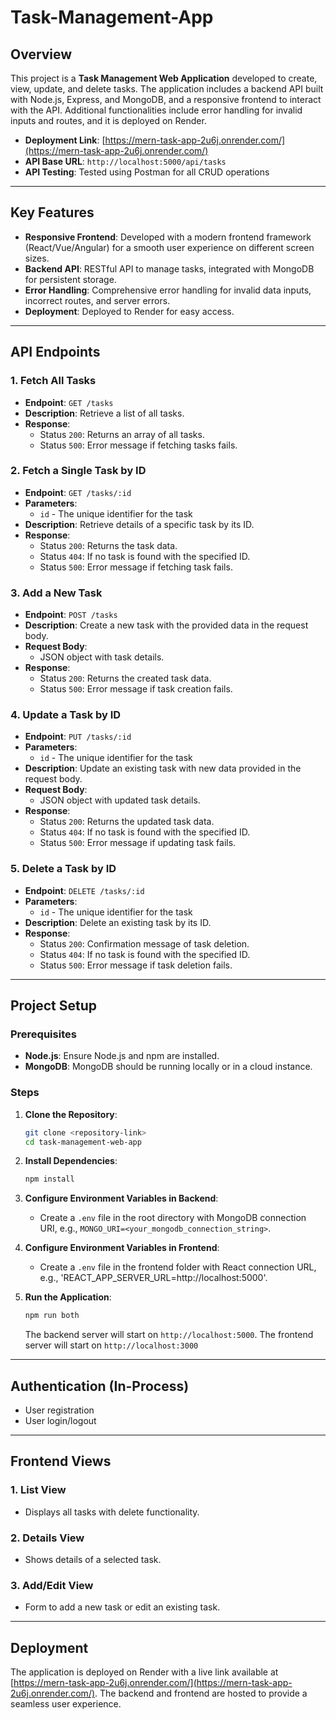 # Task-Management-App
 
## Overview
This project is a **Task Management Web Application** developed to create, view, update, and delete tasks. The application includes a backend API built with Node.js, Express, and MongoDB, and a responsive frontend to interact with the API. Additional functionalities include error handling for invalid inputs and routes, and it is deployed on Render.

- **Deployment Link**: [https://mern-task-app-2u6j.onrender.com/](https://mern-task-app-2u6j.onrender.com/)
- **API Base URL**: `http://localhost:5000/api/tasks`
- **API Testing**: Tested using Postman for all CRUD operations

---

## Key Features
- **Responsive Frontend**: Developed with a modern frontend framework (React/Vue/Angular) for a smooth user experience on different screen sizes.
- **Backend API**: RESTful API to manage tasks, integrated with MongoDB for persistent storage.
- **Error Handling**: Comprehensive error handling for invalid data inputs, incorrect routes, and server errors.
- **Deployment**: Deployed to Render for easy access.

---

## API Endpoints

### 1. Fetch All Tasks
- **Endpoint**: `GET /tasks`
- **Description**: Retrieve a list of all tasks.
- **Response**:
  - Status `200`: Returns an array of all tasks.
  - Status `500`: Error message if fetching tasks fails.

### 2. Fetch a Single Task by ID
- **Endpoint**: `GET /tasks/:id`
- **Parameters**: 
  - `id` - The unique identifier for the task
- **Description**: Retrieve details of a specific task by its ID.
- **Response**:
  - Status `200`: Returns the task data.
  - Status `404`: If no task is found with the specified ID.
  - Status `500`: Error message if fetching task fails.

### 3. Add a New Task
- **Endpoint**: `POST /tasks`
- **Description**: Create a new task with the provided data in the request body.
- **Request Body**:
  - JSON object with task details.
- **Response**:
  - Status `200`: Returns the created task data.
  - Status `500`: Error message if task creation fails.

### 4. Update a Task by ID
- **Endpoint**: `PUT /tasks/:id`
- **Parameters**:
  - `id` - The unique identifier for the task
- **Description**: Update an existing task with new data provided in the request body.
- **Request Body**:
  - JSON object with updated task details.
- **Response**:
  - Status `200`: Returns the updated task data.
  - Status `404`: If no task is found with the specified ID.
  - Status `500`: Error message if updating task fails.

### 5. Delete a Task by ID
- **Endpoint**: `DELETE /tasks/:id`
- **Parameters**:
  - `id` - The unique identifier for the task
- **Description**: Delete an existing task by its ID.
- **Response**:
  - Status `200`: Confirmation message of task deletion.
  - Status `404`: If no task is found with the specified ID.
  - Status `500`: Error message if task deletion fails.

---

## Project Setup

### Prerequisites
- **Node.js**: Ensure Node.js and npm are installed.
- **MongoDB**: MongoDB should be running locally or in a cloud instance.

### Steps
1. **Clone the Repository**:
   ```bash
   git clone <repository-link>
   cd task-management-web-app
   ```

2. **Install Dependencies**:
   ```bash
   npm install
   ```

3. **Configure Environment Variables in Backend**:
   - Create a `.env` file in the root directory with MongoDB connection URI, e.g., `MONGO_URI=<your_mongodb_connection_string>`.

4. **Configure Environment Variables in Frontend**:
   - Create a `.env` file in the frontend folder with React connection URL, e.g., 'REACT_APP_SERVER_URL=http://localhost:5000'.

5. **Run the Application**:
   ```bash
   npm run both
   ```
   The backend server will start on `http://localhost:5000`.
   The frontend server will start on `http://localhost:3000`


---

## Authentication (In-Process)
- User registration
- User login/logout
---

## Frontend Views

### 1. List View
- Displays all tasks with delete functionality.

### 2. Details View
- Shows details of a selected task.

### 3. Add/Edit View
- Form to add a new task or edit an existing task.

---

## Deployment

The application is deployed on Render with a live link available at [https://mern-task-app-2u6j.onrender.com/](https://mern-task-app-2u6j.onrender.com/). The backend and frontend are hosted to provide a seamless user experience.

